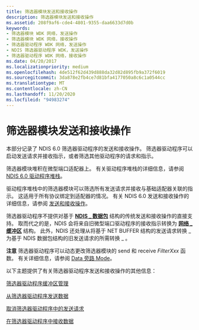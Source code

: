 ```yaml
---
title: 筛选器模块发送和接收操作
description: 筛选器模块发送和接收操作
ms.assetid: 208f9af6-cde4-4801-9355-daa6633d7d0b
keywords:
- 筛选器模块 WDK 网络，发送操作
- 筛选器模块 WDK 网络，接收操作
- 筛选器驱动程序 WDK 网络，发送操作
- NDIS 筛选器驱动程序 WDK，发送操作
- 筛选器驱动程序 WDK 网络，接收操作
ms.date: 04/20/2017
ms.localizationpriority: medium
ms.openlocfilehash: 4de512f62d439d888da32d82d895fb9a372f6019
ms.sourcegitcommit: 3da878e2fb4ce7d81bfa4177050a8c6c1a0544cc
ms.translationtype: MT
ms.contentlocale: zh-CN
ms.lasthandoff: 11/20/2020
ms.locfileid: "94983274"
---
```

# <a name="filter-module-send-and-receive-operations"></a>筛选器模块发送和接收操作





本部分记录了 NDIS 6.0 筛选器驱动程序的发送和接收操作。 筛选器驱动程序可以启动发送请求并接收指示，或者筛选其他驱动程序的请求和指示。

筛选器模块堆积在微型端口适配器上。 有关驱动程序堆栈的详细信息，请参阅 [NDIS 6.0 驱动程序堆栈](ndis-driver-stack.md)。

驱动程序堆栈中的筛选器模块可以筛选所有发送请求并接收与基础适配器关联的指示。 这适用于所有协议绑定到适配器的情况。 有关 NDIS 6.0 发送和接收操作的详细信息，请参阅 [发送和接收操作](send-and-receive-operations.md)。

筛选器驱动程序不提供对基于 [**NDIS \_ 数据包**](/previous-versions/windows/hardware/network/ff557086(v=vs.85)) 结构的传统发送和接收操作的直接支持。 取而代之的是，NDIS 会将来自旧微型端口驱动程序的接收指示转换为 [**网络 \_ 缓冲区**](/windows-hardware/drivers/ddi/ndis/ns-ndis-_net_buffer) 结构。 此外，NDIS 还处理从将基于 NET BUFFER 结构的发送请求转换 \_ 为基于 NDIS 数据包结构的旧发送请求的所需转换 \_ 。

**注意**  筛选器驱动程序可以动态更改筛选器模块的 send 和 receive *FilterXxx* 函数。 有关详细信息，请参阅 [Data 旁路 Mode](data-bypass-mode.md)。

 

以下主题提供了有关筛选器驱动程序发送和接收操作的其他信息：

[筛选器驱动程序缓冲区管理](filter-driver-buffer-management.md)

[从筛选器驱动程序发送数据](sending-data-from-a-filter-driver.md)

[取消筛选器驱动程序中的发送请求](canceling-a-send-request-in-a-filter-driver.md)

[在筛选器驱动程序中接收数据](receiving-data-in-a-filter-driver.md)

 

